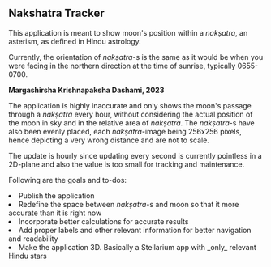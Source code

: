 Nakshatra Tracker
---

This application is meant to show moon's position within a _nakṣatra_, an asterism, as defined in Hindu astrology.

Currently, the orientation of _nakṣatra_-s is the same as it would be when you were facing in the northern direction at the time of sunrise, typically 0655-0700.

**Margashirsha Krishnapaksha Dashami, 2023**

The application is highly inaccurate and only shows the moon's passage through a _nakṣatra_ every hour, without considering the actual position of the moon in sky and in the relative area of _nakṣatra_. The _nakṣatra_-s have also been evenly placed, each _nakṣatra_-image being 256x256 pixels, hence depicting a very wrong distance and are not to scale.

The update is hourly since updating every second is currently pointless in a 2D-plane and also the value is too small for tracking and maintenance.

Following are the goals and to-dos:

<li>Publish the application</li>

<li>Redefine the space between <em>nakṣatra</em>-s and moon so that it more accurate than it is right now</li>

<li>Incorporate better calculations for accurate results</li>

<li>Add proper labels and other relevant information for better navigation and readability</li>

<li>Make the application 3D. Basically a Stellarium app with _only_ relevant Hindu stars</li>

